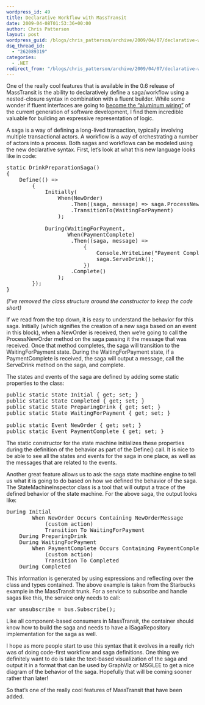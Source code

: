 ```yaml
---
wordpress_id: 49
title: Declarative Workflow with MassTransit
date: 2009-04-08T01:53:36+00:00
author: Chris Patterson
layout: post
wordpress_guid: /blogs/chris_patterson/archive/2009/04/07/declarative-workflow-with-masstransit.aspx
dsq_thread_id:
  - "262089319"
categories:
  - .NET
redirect_from: "/blogs/chris_patterson/archive/2009/04/07/declarative-workflow-with-masstransit.aspx/"
---
```

One of the really cool features that is available in the 0.6 release of MassTransit is the ability to declaratively define a saga/workflow using a nested-closure syntax in combination with a fluent builder. While some wonder if fluent interfaces are going to [become the &#8220;aluminum wiring&#8221;](http://odetocode.com/Blogs/scott/archive/2009/03/16/12651.aspx) of the current generation of software development, I find them incredible valuable for building an expressive representation of logic. 

A saga is a way of defining a long-lived transaction, typically involving multiple transactional actors. A workflow is a way of orchestrating a number of actors into a process. Both sagas and workflows can be modeled using the new declarative syntax. First, let&#8217;s look at what this new language looks like in code: 

<pre>static DrinkPreparationSaga()
{
	Define(() =&gt;
		{
			Initially(
				When(NewOrder)
					.Then((saga, message) =&gt; saga.ProcessNewOrder(message))
					.TransitionTo(WaitingForPayment)
				);

			During(WaitingForPayment,
			       When(PaymentComplete)
			       	.Then((saga, message) =&gt;
			       		{
			       			Console.WriteLine("Payment Complete for '{0}' got it!", saga.Name);
			       			saga.ServeDrink();
			       		})
			       	.Complete()
				);
		});
}
</pre>

_(I&#8217;ve removed the class structure around the constructor to keep the code short)_ 

If we read from the top down, it is easy to understand the behavior for this saga. Initially (which signifies the creation of a new saga based on an event in this block), when a NewOrder is received, then we&#8217;re going to call the ProcessNewOrder method on the saga passing it the message that was received. Once that method completes, the saga will transition to the WaitingForPayment state. During the WaitingForPayment state, if a PaymentComplete is received, the saga will output a message, call the ServeDrink method on the saga, and complete. 

The states and events of the saga are defined by adding some static properties to the class: 

<pre>public static State Initial { get; set; }
public static State Completed { get; set; }
public static State PreparingDrink { get; set; }
public static State WaitingForPayment { get; set; }

public static Event NewOrder { get; set; }
public static Event PaymentComplete { get; set; }
</pre>

The static constructor for the state machine initializes these properties during the definition of the behavior as part of the Define() call. It is nice to be able to see all the states and events for the saga in one place, as well as the messages that are related to the events. 

Another great feature allows us to ask the saga state machine engine to tell us what it is going to do based on how we defined the behavior of the saga. The StateMachineInspector class is a tool that will output a trace of the defined behavior of the state machine. For the above saga, the output looks like: 

<pre>During Initial
		When NewOrder Occurs Containing NewOrderMessage
			(custom action)
			Transition To WaitingForPayment
	During PreparingDrink
	During WaitingForPayment
		When PaymentComplete Occurs Containing PaymentCompleteMessage
			(custom action)
			Transition To Completed
	During Completed
</pre>

This information is generated by using expressions and reflecting over the class and types contained. The above example is taken from the Starbucks example in the MassTransit trunk. For a service to subscribe and handle sagas like this, the service only needs to call: 

<pre>var unsubscribe = bus.Subscribe();
</pre>

Like all component-based consumers in MassTransit, the container should know how to build the saga and needs to have a ISagaRepository implementation for the saga as well. 

I hope as more people start to use this syntax that it evolves in a really rich was of doing code-first workflow and saga definitions. One thing we definitely want to do is take the text-based visualization of the saga and output it in a format that can be used by GraphViz or MSGLEE to get a nice diagram of the behavior of the saga. Hopefully that will be coming sooner rather than later! 

So that&#8217;s one of the really cool features of MassTransit that have been added.